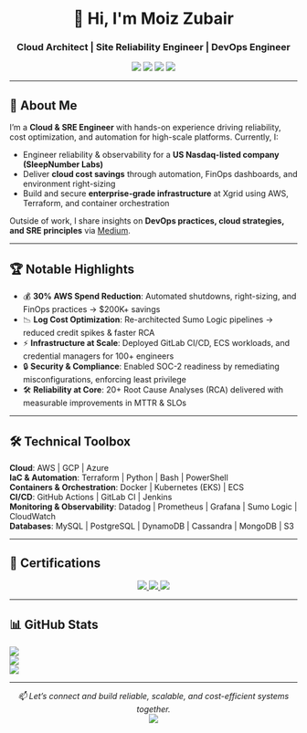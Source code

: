 <h1 align="center">👋 Hi, I'm Moiz Zubair</h1>
<h3 align="center">Cloud Architect | Site Reliability Engineer | DevOps Engineer</h3>

<p align="center">
  <a href="https://www.linkedin.com/in/moizzubair/"><img src="https://img.shields.io/badge/-LinkedIn-0A66C2?style=flat&logo=linkedin&logoColor=white"/></a>
  <a href="https://medium.com/@mzubair132909"><img src="https://img.shields.io/badge/-Medium-12100E?style=flat&logo=medium&logoColor=white"/></a>
  <a href="mailto:mzubair132909@gmail.com"><img src="https://img.shields.io/badge/-Email-D14836?style=flat&logo=gmail&logoColor=white"/></a>
  <a href="https://credly.com/users/moiz-zubair"><img src="https://img.shields.io/badge/-Certifications-FF9900?style=flat&logo=amazon-aws&logoColor=white"/></a>
</p>

---

## 🚀 About Me
I’m a **Cloud & SRE Engineer** with hands-on experience driving reliability, cost optimization, and automation for high-scale platforms. Currently, I:
- Engineer reliability & observability for a **US Nasdaq-listed company (SleepNumber Labs)**  
- Deliver **cloud cost savings** through automation, FinOps dashboards, and environment right-sizing  
- Build and secure **enterprise-grade infrastructure** at Xgrid using AWS, Terraform, and container orchestration  

Outside of work, I share insights on **DevOps practices, cloud strategies, and SRE principles** via [Medium](https://medium.com/@mzubair132909).

---

## 🏆 Notable Highlights
- 💰 **30% AWS Spend Reduction**: Automated shutdowns, right-sizing, and FinOps practices → $200K+ savings  
- 📉 **Log Cost Optimization**: Re-architected Sumo Logic pipelines → reduced credit spikes & faster RCA  
- ⚡ **Infrastructure at Scale**: Deployed GitLab CI/CD, ECS workloads, and credential managers for 100+ engineers  
- 🔒 **Security & Compliance**: Enabled SOC-2 readiness by remediating misconfigurations, enforcing least privilege  
- 🛠 **Reliability at Core**: 20+ Root Cause Analyses (RCA) delivered with measurable improvements in MTTR & SLOs  

---

## 🛠️ Technical Toolbox
**Cloud**: AWS | GCP | Azure  
**IaC & Automation**: Terraform | Python | Bash | PowerShell  
**Containers & Orchestration**: Docker | Kubernetes (EKS) | ECS  
**CI/CD**: GitHub Actions | GitLab CI | Jenkins  
**Monitoring & Observability**: Datadog | Prometheus | Grafana | Sumo Logic | CloudWatch  
**Databases**: MySQL | PostgreSQL | DynamoDB | Cassandra | MongoDB | S3  

---

## 📜 Certifications
<p align="center">
  <a href="https://www.credly.com/users/moiz-zubair">
    <img src="https://img.shields.io/badge/AWS-Solutions_Architect_Associate-FF9900?style=for-the-badge&logo=amazon-aws&logoColor=white"/>
    <img src="https://img.shields.io/badge/GCP-Associate_Cloud_Engineer-4285F4?style=for-the-badge&logo=google-cloud&logoColor=white"/>
    <img src="https://img.shields.io/badge/AWS-Cloud_Practitioner-FF9900?style=for-the-badge&logo=amazon-aws&logoColor=white"/>
  </a>
</p>

---

## 📊 GitHub Stats
![](https://github-readme-stats.vercel.app/api?username=Moiz-Zubair&theme=github_dark&show_icons=true&hide_border=true&count_private=true)  
![](https://github-readme-streak-stats.herokuapp.com/?user=Moiz-Zubair&theme=github-dark&hide_border=true)  
![](https://github-readme-stats.vercel.app/api/top-langs/?username=Moiz-Zubair&theme=github_dark&hide_border=true&layout=compact)

---

<p align="center">
  <i>📫 Let’s connect and build reliable, scalable, and cost-efficient systems together.</i><br>
  <a href="https://linkedin.com/in/moizzubair"><img src="https://img.shields.io/badge/Connect_on_LinkedIn-0A66C2?style=flat&logo=linkedin&logoColor=white"/></a>
</p>
